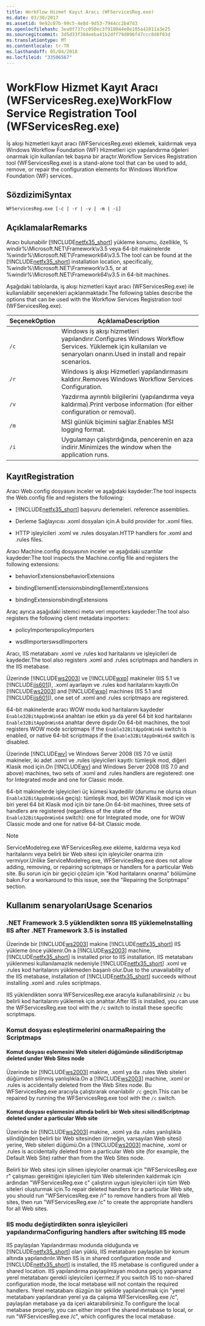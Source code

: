 ```yaml
---
title: WorkFlow Hizmet Kayıt Aracı (WFServicesReg.exe)
ms.date: 03/30/2017
ms.assetid: 9e92c87b-99c5-4e8d-9d53-7944cc2b47d3
ms.openlocfilehash: 3ea0f737cc050ec3f918044e0e105a41011a3e25
ms.sourcegitcommit: 3d5d33f384eeba41b2dff79d096f47ccc8d8f03d
ms.translationtype: MT
ms.contentlocale: tr-TR
ms.lasthandoff: 05/04/2018
ms.locfileid: "33506567"
---
```

# <a name="workflow-service-registration-tool-wfservicesregexe"></a><span data-ttu-id="642f8-102">WorkFlow Hizmet Kayıt Aracı (WFServicesReg.exe)</span><span class="sxs-lookup"><span data-stu-id="642f8-102">WorkFlow Service Registration Tool (WFServicesReg.exe)</span></span>
<span data-ttu-id="642f8-103">İş akışı hizmetleri kayıt aracı (WFServicesReg.exe) eklemek, kaldırmak veya Windows Workflow Foundation (WF) Hizmetleri için yapılandırma öğeleri onarmak için kullanılan tek başına bir araçtır.</span><span class="sxs-lookup"><span data-stu-id="642f8-103">Workflow Services Registration tool (WFServicesReg.exe) is a stand-alone tool that can be used to add, remove, or repair the configuration elements for Windows Workflow Foundation (WF) services.</span></span>  
  
## <a name="syntax"></a><span data-ttu-id="642f8-104">Sözdizimi</span><span class="sxs-lookup"><span data-stu-id="642f8-104">Syntax</span></span>  
  
```  
WFServicesReg.exe [-c | -r | -v | -m | -i]  
```  
  
## <a name="remarks"></a><span data-ttu-id="642f8-105">Açıklamalar</span><span class="sxs-lookup"><span data-stu-id="642f8-105">Remarks</span></span>  
 <span data-ttu-id="642f8-106">Aracı bulunabilir [!INCLUDE[netfx35_short](../../../includes/netfx35-short-md.md)] yükleme konumu, özellikle, % windir%\Microsoft.NET\Framework\v3.5 veya 64-bit makinelerde %windir%\Microsoft.NET\Framework64\v3.5.</span><span class="sxs-lookup"><span data-stu-id="642f8-106">The tool can be found at the [!INCLUDE[netfx35_short](../../../includes/netfx35-short-md.md)] installation location, specifically, %windir%\Microsoft.NET\Framework\v3.5, or at %windir%\Microsoft.NET\Framework64\v3.5 in 64-bit machines.</span></span>  
  
 <span data-ttu-id="642f8-107">Aşağıdaki tablolarda, iş akışı hizmetleri kayıt aracı (WFServicesReg.exe) ile kullanılabilir seçenekleri açıklanmaktadır.</span><span class="sxs-lookup"><span data-stu-id="642f8-107">The following tables describe the options that can be used with the Workflow Services Registration tool (WFServicesReg.exe).</span></span>  
  
|<span data-ttu-id="642f8-108">Seçenek</span><span class="sxs-lookup"><span data-stu-id="642f8-108">Option</span></span>|<span data-ttu-id="642f8-109">Açıklama</span><span class="sxs-lookup"><span data-stu-id="642f8-109">Description</span></span>|  
|------------|-----------------|  
|`/c`|<span data-ttu-id="642f8-110">Windows iş akışı hizmetleri yapılandırır.</span><span class="sxs-lookup"><span data-stu-id="642f8-110">Configures Windows Workflow Services.</span></span> <span data-ttu-id="642f8-111">Yüklemek için kullanılan ve senaryoları onarın.</span><span class="sxs-lookup"><span data-stu-id="642f8-111">Used in install and repair scenarios.</span></span>|  
|`/r`|<span data-ttu-id="642f8-112">Windows iş akışı Hizmetleri yapılandırmasını kaldırır.</span><span class="sxs-lookup"><span data-stu-id="642f8-112">Removes Windows Workflow Services Configuration.</span></span>|  
|`/v`|<span data-ttu-id="642f8-113">Yazdırma ayrıntılı bilgilerini (yapılandırma veya kaldırma).</span><span class="sxs-lookup"><span data-stu-id="642f8-113">Print verbose information (for either configuration or removal).</span></span>|  
|`/m`|<span data-ttu-id="642f8-114">MSI günlük biçimini sağlar.</span><span class="sxs-lookup"><span data-stu-id="642f8-114">Enables MSI logging format.</span></span>|  
|`/i`|<span data-ttu-id="642f8-115">Uygulamayı çalıştırdığında, pencerenin en aza indirir.</span><span class="sxs-lookup"><span data-stu-id="642f8-115">Minimizes the window when the application runs.</span></span>|  
  
## <a name="registration"></a><span data-ttu-id="642f8-116">Kayıt</span><span class="sxs-lookup"><span data-stu-id="642f8-116">Registration</span></span>  
 <span data-ttu-id="642f8-117">Aracı Web.config dosyasını inceler ve aşağıdaki kaydeder:</span><span class="sxs-lookup"><span data-stu-id="642f8-117">The tool inspects the Web.config file and registers the following:</span></span>  
  
-   [!INCLUDE[netfx35_short](../../../includes/netfx35-short-md.md)]<span data-ttu-id="642f8-118"> başvuru derlemeleri.</span><span class="sxs-lookup"><span data-stu-id="642f8-118"> reference assemblies.</span></span>  
  
-   <span data-ttu-id="642f8-119">Derleme Sağlayıcısı .xoml dosyaları için.</span><span class="sxs-lookup"><span data-stu-id="642f8-119">A build provider for .xoml files.</span></span>  
  
-   <span data-ttu-id="642f8-120">HTTP işleyicileri .xoml ve .rules dosyaları.</span><span class="sxs-lookup"><span data-stu-id="642f8-120">HTTP handlers for .xoml and .rules files.</span></span>  
  
 <span data-ttu-id="642f8-121">Aracı Machine.config dosyasının inceler ve aşağıdaki uzantılar kaydeder:</span><span class="sxs-lookup"><span data-stu-id="642f8-121">The tool inspects the Machine.config file and registers the following extensions:</span></span>  
  
-   <span data-ttu-id="642f8-122">behaviorExtensions</span><span class="sxs-lookup"><span data-stu-id="642f8-122">behaviorExtensions</span></span>  
  
-   <span data-ttu-id="642f8-123">bindingElementExtensions</span><span class="sxs-lookup"><span data-stu-id="642f8-123">bindingElementExtensions</span></span>  
  
-   <span data-ttu-id="642f8-124">bindingExtensions</span><span class="sxs-lookup"><span data-stu-id="642f8-124">bindingExtensions</span></span>  
  
 <span data-ttu-id="642f8-125">Araç ayrıca aşağıdaki istemci meta veri ımporters kaydeder:</span><span class="sxs-lookup"><span data-stu-id="642f8-125">The tool also registers the following client metadata importers:</span></span>  
  
-   <span data-ttu-id="642f8-126">policyImporters</span><span class="sxs-lookup"><span data-stu-id="642f8-126">policyImporters</span></span>  
  
-   <span data-ttu-id="642f8-127">wsdlImporters</span><span class="sxs-lookup"><span data-stu-id="642f8-127">wsdlImporters</span></span>  
  
 <span data-ttu-id="642f8-128">Aracı, IIS metatabanı .xoml ve .rules kod haritalarını ve işleyicileri de kaydeder.</span><span class="sxs-lookup"><span data-stu-id="642f8-128">The tool also registers .xoml and .rules scriptmaps and handlers in the IIS metabase.</span></span>  
  
 <span data-ttu-id="642f8-129">Üzerinde [!INCLUDE[ws2003](../../../includes/ws2003-md.md)] ve [!INCLUDE[wxp](../../../includes/wxp-md.md)] makineler (IIS 5.1 ve [!INCLUDE[iis601](../../../includes/iis601-md.md)]), .xoml ayarlayın ve .rules kod haritalarını kayıtlı.</span><span class="sxs-lookup"><span data-stu-id="642f8-129">On [!INCLUDE[ws2003](../../../includes/ws2003-md.md)] and [!INCLUDE[wxp](../../../includes/wxp-md.md)] machines (IIS 5.1 and [!INCLUDE[iis601](../../../includes/iis601-md.md)]), one set of .xoml and .rules scriptmaps are registered.</span></span>  
  
 <span data-ttu-id="642f8-130">64-bit makinelerde aracı WOW modu kod haritalarını kaydeder `Enable32BitAppOnWin64` anahtarı ise etkin ya da yerel 64 bit kod haritalarını `Enable32BitAppOnWin64` anahtar devre dışıdır.</span><span class="sxs-lookup"><span data-stu-id="642f8-130">On 64-bit machines, the tool registers WOW mode scriptmaps if the `Enable32BitAppOnWin64` switch is enabled, or native 64-bit scriptmaps if the `Enable32BitAppOnWin64` switch is disabled.</span></span>  
  
 <span data-ttu-id="642f8-131">Üzerinde [!INCLUDE[wv](../../../includes/wv-md.md)] ve Windows Server 2008 (IIS 7.0 ve üstü) makineler, iki adet .xoml ve .rules işleyicileri kayıtlı: tümleşik mod, diğeri Klasik mod için.</span><span class="sxs-lookup"><span data-stu-id="642f8-131">On [!INCLUDE[wv](../../../includes/wv-md.md)] and Windows Server 2008 (IIS 7.0 and above) machines, two sets of .xoml and .rules handlers are registered: one for Integrated mode and one for Classic mode.</span></span>  
  
 <span data-ttu-id="642f8-132">64-bit makinelerde işleyicileri üç kümesi kaydedilir (durumu ne olursa olsun `Enable32BitAppOnWin64` geçiş): tümleşik mod, biri WOW Klasik mod için ve biri yerel 64 bit Klasik mod için bir tane.</span><span class="sxs-lookup"><span data-stu-id="642f8-132">On 64-bit machines, three sets of handlers are registered (regardless of the state of the `Enable32BitAppOnWin64` switch): one for Integrated mode, one for WOW Classic mode and one for native 64-bit Classic mode.</span></span>  
  
> [!NOTE]
>  <span data-ttu-id="642f8-133">ServiceModelreg.exe WFServicesReg.exe ekleme, kaldırma veya kod haritalarını veya belirli bir Web sitesi için işleyiciler onarma izin vermiyor.</span><span class="sxs-lookup"><span data-stu-id="642f8-133">Unlike ServiceModelreg.exe, WFServicesReg.exe does not allow adding, removing, or repairing scriptmaps or handlers for a particular Web site.</span></span> <span data-ttu-id="642f8-134">Bu sorun için bir geçici çözüm için "Kod haritalarını onarma" bölümüne bakın.</span><span class="sxs-lookup"><span data-stu-id="642f8-134">For a workaround to this issue, see the "Repairing the Scriptmaps" section.</span></span>  
  
## <a name="usage-scenarios"></a><span data-ttu-id="642f8-135">Kullanım senaryoları</span><span class="sxs-lookup"><span data-stu-id="642f8-135">Usage Scenarios</span></span>  
  
### <a name="installing-iis-after-net-framework-35-is-installed"></a><span data-ttu-id="642f8-136">.NET Framework 3.5 yüklendikten sonra IIS yükleme</span><span class="sxs-lookup"><span data-stu-id="642f8-136">Installing IIS after .NET Framework 3.5 is installed</span></span>  
 <span data-ttu-id="642f8-137">Üzerinde bir [!INCLUDE[ws2003](../../../includes/ws2003-md.md)] makine [!INCLUDE[netfx35_short](../../../includes/netfx35-short-md.md)] IIS yükleme önce yüklenir.</span><span class="sxs-lookup"><span data-stu-id="642f8-137">On a [!INCLUDE[ws2003](../../../includes/ws2003-md.md)] machine, [!INCLUDE[netfx35_short](../../../includes/netfx35-short-md.md)] is installed prior to IIS installation.</span></span> <span data-ttu-id="642f8-138">IIS metatabanı yüklenmesi kullanılamazlık nedeniyle [!INCLUDE[netfx35_short](../../../includes/netfx35-short-md.md)] .xoml ve .rules kod haritalarını yüklemeden başarılı olur.</span><span class="sxs-lookup"><span data-stu-id="642f8-138">Due to the unavailability of the IIS metabase, installation of [!INCLUDE[netfx35_short](../../../includes/netfx35-short-md.md)] succeeds without installing .xoml and .rules scriptmaps.</span></span>  
  
 <span data-ttu-id="642f8-139">IIS yüklendikten sonra WFServicesReg.exe aracıyla kullanabilirsiniz `/c` bu belirli kod haritalarını yüklemek için anahtar.</span><span class="sxs-lookup"><span data-stu-id="642f8-139">After IIS is installed, you can use the WFServicesReg.exe tool with the `/c` switch to install these specific scriptmaps.</span></span>  
  
### <a name="repairing-the-scriptmaps"></a><span data-ttu-id="642f8-140">Komut dosyası eşleştirmelerini onarma</span><span class="sxs-lookup"><span data-stu-id="642f8-140">Repairing the Scriptmaps</span></span>  
  
#### <a name="scriptmap-deleted-under-web-sites-node"></a><span data-ttu-id="642f8-141">Komut dosyası eşlemesini Web siteleri düğümünde silindi</span><span class="sxs-lookup"><span data-stu-id="642f8-141">Scriptmap deleted under Web Sites node</span></span>  
 <span data-ttu-id="642f8-142">Üzerinde bir [!INCLUDE[ws2003](../../../includes/ws2003-md.md)] makine, .xoml ya da .rules Web siteleri düğümden silinmiş yanlışlıkla.</span><span class="sxs-lookup"><span data-stu-id="642f8-142">On a [!INCLUDE[ws2003](../../../includes/ws2003-md.md)] machine, .xoml or .rules is accidentally deleted from the Web Sites node.</span></span> <span data-ttu-id="642f8-143">Bu WFServicesReg.exe aracıyla çalıştırarak onarılabilir `/c` geçin.</span><span class="sxs-lookup"><span data-stu-id="642f8-143">This can be repaired by running the WFServicesReg.exe tool with the `/c` switch.</span></span>  
  
#### <a name="scriptmap-deleted-under-a-particular-web-site"></a><span data-ttu-id="642f8-144">Komut dosyası eşlemesini altında belirli bir Web sitesi silindi</span><span class="sxs-lookup"><span data-stu-id="642f8-144">Scriptmap deleted under a particular Web site</span></span>  
 <span data-ttu-id="642f8-145">Üzerinde bir [!INCLUDE[ws2003](../../../includes/ws2003-md.md)] makine, .xoml ya da .rules yanlışlıkla silindiğinden belirli bir Web sitesinden (örneğin, varsayılan Web sitesi) yerine, Web siteleri düğümü.</span><span class="sxs-lookup"><span data-stu-id="642f8-145">On a [!INCLUDE[ws2003](../../../includes/ws2003-md.md)] machine, .xoml or .rules is accidentally deleted from a particular Web site (for example, the Default Web Site) rather than from the Web Sites node.</span></span>  
  
 <span data-ttu-id="642f8-146">Belirli bir Web sitesi için silinen işleyiciler onarmak için "WFServicesReg.exe r" çalışması gerektiğini işleyicileri tüm Web sitelerinden kaldırmak için ardından "WFServicesReg.exe c" çalıştırın uygun işleyicileri için tüm Web siteleri oluşturmak için.</span><span class="sxs-lookup"><span data-stu-id="642f8-146">To repair deleted handlers for a particular Web site, you should run "WFServicesReg.exe /r" to remove handlers from all Web sites, then run "WFServicesReg.exe /c" to create the appropriate handlers for all Web sites.</span></span>  
  
### <a name="configuring-handlers-after-switching-iis-mode"></a><span data-ttu-id="642f8-147">IIS modu değiştirdikten sonra işleyicileri yapılandırma</span><span class="sxs-lookup"><span data-stu-id="642f8-147">Configuring handlers after switching IIS mode</span></span>  
 <span data-ttu-id="642f8-148">IIS paylaşılan Yapılandırması modunda olduğunda ve [!INCLUDE[netfx35_short](../../../includes/netfx35-short-md.md)] olan yüklü, IIS metatabanı paylaşılan bir konum altında yapılandırılır.</span><span class="sxs-lookup"><span data-stu-id="642f8-148">When IIS is in shared configuration mode and [!INCLUDE[netfx35_short](../../../includes/netfx35-short-md.md)] is installed, the IIS metabase is configured under a shared location.</span></span> <span data-ttu-id="642f8-149">IIS yapılandırma paylaşılmayan moduna geçiş yaparsanız yerel metatabanı gerekli işleyicileri içermez.</span><span class="sxs-lookup"><span data-stu-id="642f8-149">If you switch IIS to non-shared configuration mode, the local metabase will not contain the required handlers.</span></span> <span data-ttu-id="642f8-150">Yerel metatabanı düzgün bir şekilde yapılandırmak için "yerel metatabanı yapılandıran yerel ya da çalışma WFServicesReg.exe /c", paylaşılan metabase ya da içeri aktarabilirsiniz.</span><span class="sxs-lookup"><span data-stu-id="642f8-150">To configure the local metabase properly, you can either import the shared metabase to local, or run "WFServicesReg.exe /c", which configures the local metabase.</span></span>
